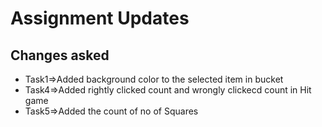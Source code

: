 <h1> Assignment Updates</h1>
<h2> Changes asked</h2>
<ul>
<li>Task1=>Added background color to the selected item in bucket</li>
<li>Task4=>Added rightly clicked count and wrongly clickecd count in Hit game</li>
<li>Task5=>Added the  count of no of Squares</li>
</ul>
